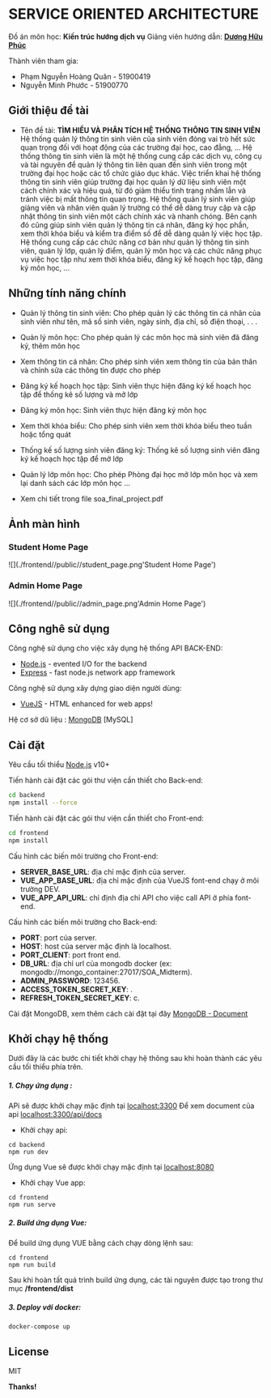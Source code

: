 # SERVICE ORIENTED ARCHITECTURE

Đồ án môn học: **Kiến trúc hướng dịch vụ**
Giảng viên hướng dẫn: [**Dương Hữu Phúc**][dhp]

Thành viên tham gia:

-   Phạm Nguyễn Hoàng Quân - 51900419
-   Nguyễn Minh Phước - 51900770

## Giới thiệu đề tài

-   Tên đề tài: **TÌM HIỂU VÀ PHÂN TÍCH HỆ THỐNG THÔNG TIN SINH VIÊN**
    Hệ thống quản lý thông tin sinh viên của sinh viên đóng vai trò hết sức quan trọng
    đối với hoạt động của các trường đại học, cao đẳng, ... Hệ thống thông tin sinh viên
    là một hệ thống cung cấp các dịch vụ, công cụ và tài nguyên để quản lý thông tin
    liên quan đến sinh viên trong một trường đại học hoặc các tổ chức giáo dục khác.
    Việc triển khai hệ thống thông tin sinh viên giúp trường đại học quản lý dữ liệu sinh
    viên một cách chính xác và hiệu quả, từ đó giảm thiểu tình trạng nhầm lẫn và tránh
    việc bị mất thông tin quan trọng. Hệ thống quản lý sinh viên giúp giảng viên và nhân
    viên quản lý trường có thể dễ dàng truy cập và cập nhật thông tin sinh viên một
    cách chính xác và nhanh chóng. Bên cạnh đó cũng giúp sinh viên quản lý thông tin
    cá nhân, đăng ký học phần, xem thời khóa biểu và kiểm tra điểm số để dễ dàng quản
    lý việc học tập. Hệ thống cung cấp các chức năng cơ bản như quản lý thông tin sinh
    viên, quản lý lớp, quản lý điểm, quản lý môn học và các chức năng phục vụ việc học
    tập như xem thời khóa biểu, đăng ký kế hoạch học tập, đăng ký môn học, ...

## Những tính năng chính

-   Quản lý thông tin sinh viên: Cho phép quản lý các thông tin cá nhân của sinh viên
    như tên, mã số sinh viên, ngày sinh, địa chỉ, số điện thoại, . . .
-   Quản lý môn học: Cho phép quản lý các môn học mà sinh viên đã đăng ký, thêm
    môn học
-   Xem thông tin cá nhân: Cho phép sinh viên xem thông tin của bản thân và chỉnh
    sửa các thông tin được cho phép
-   Đăng ký kế hoạch học tập: Sinh viên thực hiện đăng ký kế hoạch học tập để thống
    kê số lượng và mở lớp
-   Đăng ký môn học: Sinh viên thực hiện đăng ký môn học
-   Xem thời khóa biểu: Cho phép sinh viên xem thời khóa biểu theo tuần hoặc tổng
    quát
-   Thống kế số lượng sinh viên đăng ký: Thống kê số lượng sinh viên đăng ký kế
    hoạch học tập để mở lớp

-   Quản lý lớp môn học: Cho phép Phòng đại học mở lớp môn học và xem lại danh
    sách các lớp môn học
    ...
-   Xem chi tiết trong file soa_final_project.pdf

## Ảnh màn hình

### Student Home Page

![](./frontend//public//student_page.png'Student Home Page')

### Admin Home Page

![](./frontend//public//admin_page.png'Admin Home Page')

## Công nghê sử dụng

Công nghệ sử dụng cho việc xây dụng hệ thống API BACK-END:

-   [Node.js] - evented I/O for the backend
-   [Express] - fast node.js network app framework

Công nghệ sử dụng xây dựng giao diện người dùng:

-   [VueJS] - HTML enhanced for web apps!

Hệ cơ sở dũ liệu : [MongoDB] [MySQL]

## Cài đặt

Yêu cầu tối thiểu [Node.js](https://nodejs.org/) v10+

Tiến hành cài đặt các gói thư viện cần thiết cho Back-end:

```sh
cd backend
npm install --force
```

Tiến hành cài đặt các gói thư viện cần thiết cho Front-end:

```sh
cd frontend
npm install
```

Cấu hình các biến môi trường cho Front-end:

-   **SERVER_BASE_URL**: địa chỉ mặc định của server.
-   **VUE_APP_BASE_URL**: địa chỉ mặc định của VueJS font-end chạy ở môi trường DEV.
-   **VUE_APP_API_URL**: chỉ định địa chỉ API cho việc call API ở phía font-end.

Cấu hình các biến môi trường cho Back-end:

-   **PORT**: port của server.
-   **HOST**: host của server mặc định là localhost.
-   **PORT_CLIENT**: port front end.
-   **DB_URL**: địa chỉ url của mongodb docker (ex: mongodb://mongo_container:27017/SOA_Midterm).
-   **ADMIN_PASSWORD**: 123456.
-   **ACCESS_TOKEN_SECRET_KEY**: .
-   **REFRESH_TOKEN_SECRET_KEY**: c.

Cài đặt MongoDB, xem thêm cách cài đặt tại đây [MongoDB - Document]

## Khởi chạy hệ thống

Dưới đây là các bước chi tiết khởi chạy hệ thông sau khi hoàn thành các yêu cầu tối thiểu phía trên.

##### 1. Chạy ứng dụng :

APi sẽ được khởi chạy mặc định tại [localhost:3300](http://localhost:3300/)
Để xem document của api [localhost:3300/api/docs](http://localhost:3300/api/docs)

-   Khởi chạy api:

```
cd backend
npm run dev
```

Ứng dụng Vue sẽ được khởi chạy mặc định tại [localhost:8080](http://localhost:8080)

-   Khởi chạy Vue app:

```
cd frontend
npm run serve
```

##### 2. Build ứng dụng Vue:

Để build ứng dụng VUE bằng cách chạy dòng lệnh sau:

```
cd frontend
npm run build
```

Sau khi hoàn tất quá trình build ứng dụng, các tài nguyên được tạo trong thư mục **/frontend/dist**

##### 3. Deploy với docker:

```
docker-compose up
```

## License

MIT

**Thanks!**

[//]: # "These are reference links used in the body of this note and get stripped out when the markdown processor does its job. There is no need to format nicely because it shouldn't be seen. Thanks SO - http://stackoverflow.com/questions/4823468/store-comments-in-markdown-syntax"
[dhp]: https://github.com/duonghuuphuc
[git]: https://git-scm.com/
[node.js]: http://nodejs.org
[express]: http://expressjs.com
[vuejs]: http://vuejs.org
[mongodb]: https://www.mongodb.com
[mongodb - document]: https://www.mongodb.com/docs/
